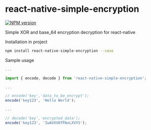 # react-native-simple-encryption
[![NPM version](https://img.shields.io/npm/v/react-native-simple-encryption.svg?style=flat-square)](https://www.npmjs.com/package/react-native-simple-encryption)

Simple XOR and base_64 encryption decryption for react-native

Installation in project
```bash
npm install react-native-simple-encryption --save
```

Sample usage
```javascript
...

import { encode, decode } from 'react-native-simple-encryption';

...

// encode('key','data_to_be_encrypt');
encode('key123', 'Hello World');

...

// decode('key','encrypted_data');
encode('key123', 'IwAVXV0TPAoLXVYS');
```
